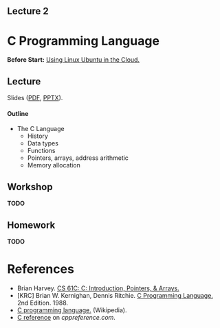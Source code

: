 Lecture 2
---

# C Programming Language

__Before Start:__ [Using Linux Ubuntu in the Cloud.](../../software/cloud_ssh.md)

## Lecture

Slides ([PDF](OS_Lecture_02.pdf), [PPTX](OS_Lecture_02.pptx)).

#### Outline

* The C Language
    * History
    * Data types
    * Functions
    * Pointers, arrays, address arithmetic
    * Memory allocation
<!--
* GNU Tools
    * GCC
    * Make
-->

## Workshop

__TODO__

## Homework

__TODO__

# References

* Brian Harvey. [CS 61C: C: Introduction, Pointers, & Arrays.](HarveyNotesC1-3.pdf) 
* [KRC] Brian W. Kernighan, Dennis Ritchie.
  [C Programming Language.](
  https://www.pearson.com/us/higher-education/program/Kernighan-C-Programming-Language-2nd-Edition/PGM54487.html)
  2nd Edition. 1988.
* [C programming language.](https://en.wikipedia.org/wiki/C_%28programming_language%29) (Wikipedia).
* [C reference](https://en.cppreference.com/w/c) on _cppreference.com_.
